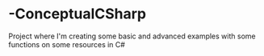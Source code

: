 # -ConceptualCSharp
Project where I'm creating some basic and advanced examples with some functions on some resources in C#
